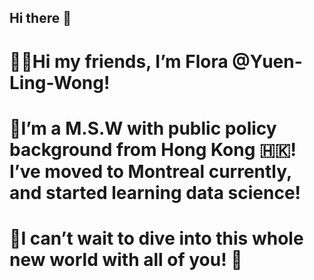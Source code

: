 ## Hi there 👋

# 👋🏻Hi my friends, I’m Flora @Yuen-Ling-Wong!
# 🌿I’m a M.S.W with public policy background from Hong Kong 🇭🇰! I’ve moved to Montreal currently, and started learning data science! 
# 🥳I can’t wait to dive into this whole new world with all of you! 🥰

<!--
**Yuen-Ling-Wong/Yuen-Ling-Wong** is a ✨ _special_ ✨ repository because its `README.md` (this file) appears on your GitHub profile.

Here are some ideas to get you started:

- 🔭 I’m currently working on ...
- 🌱 I’m currently learning ...
- 👯 I’m looking to collaborate on ...
- 🤔 I’m looking for help with ...
- 💬 Ask me about ...
- 📫 How to reach me: ...
- 😄 Pronouns: ...
- ⚡ Fun fact: ...
-->
